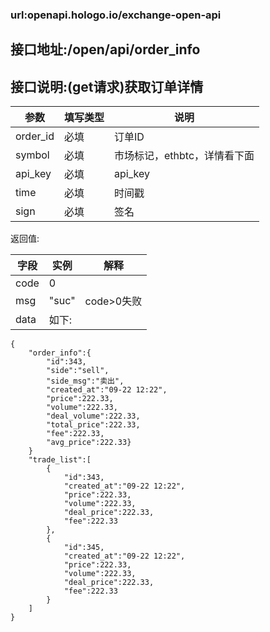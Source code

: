 ### url:openapi.hologo.io/exchange-open-api## 接口地址:/open/api/order_info## 接口说明:(get请求)获取订单详情|参数|	填写类型|	说明||------------|--------|--------------------------------------||order_id|	必填|	订单ID||symbol|	必填|	市场标记，ethbtc，详情看下面||api_key|	必填|	api_key||time|	必填|	时间戳||sign|	必填|	签名|返回值:|字段|	实例|	解释||------------|--------|---------------||code|	0|	 |msg|	"suc"|	code>0失败||data|	如下:|```{    "order_info":{        "id":343,        "side":"sell",        "side_msg":"卖出",        "created_at":"09-22 12:22",        "price":222.33,        "volume":222.33,        "deal_volume":222.33,        "total_price":222.33,        "fee":222.33,        "avg_price":222.33}    }    "trade_list":[        {            "id":343,            "created_at":"09-22 12:22",            "price":222.33,            "volume":222.33,            "deal_price":222.33,            "fee":222.33        },        {            "id":345,            "created_at":"09-22 12:22",            "price":222.33,            "volume":222.33,            "deal_price":222.33,            "fee":222.33        }    ]}```